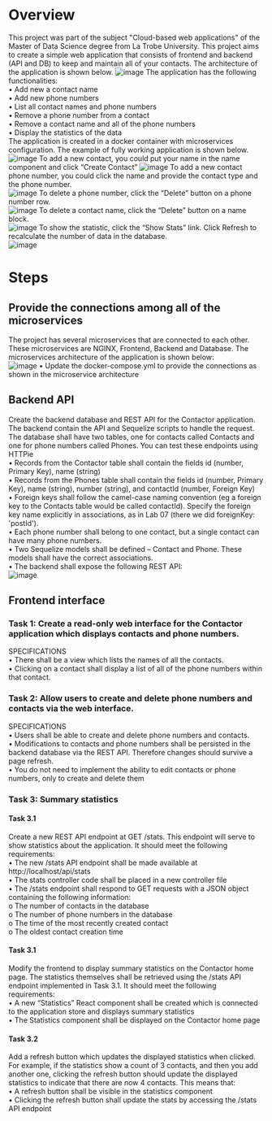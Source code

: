 # Overview  
This project was part of the subject "Cloud-based web applications" of the Master of Data Science degree from La Trobe University.
This project aims to create a simple web application that consists of frontend and backend (API and DB) to keep and maintain all of your contacts. The architecture of the application is shown below.
![image](https://github.com/user-attachments/assets/eb039d67-f530-4926-9ebb-3818ce51d478)
The application has the following functionalities:  
•	Add new a contact name  
•	Add new phone numbers  
•	List all contact names and phone numbers  
•	Remove a phone number from a contact  
•	Remove a contact name and all of the phone numbers  
•	Display the statistics of the data  
The application is created in a docker container with microservices configuration. The example of fully working application is shown below.  
![image](https://github.com/user-attachments/assets/5f3ec617-b353-475e-a4ab-134b9b1b4cc1)
To add a new contact, you could put your name in the name component and click “Create Contact”
![image](https://github.com/user-attachments/assets/32be4293-17d3-42e3-b87c-5d61db453d19)
To add a new contact phone number, you could click the name and provide the contact type and the phone number.  
![image](https://github.com/user-attachments/assets/02342129-1eec-4a8a-905f-0889969cabf4)
To delete a phone number, click the “Delete” button on a phone number row.  
![image](https://github.com/user-attachments/assets/37c1c469-c21f-440d-a561-aef1f5471296)
To delete a contact name, click the “Delete” button on a name block.  
![image](https://github.com/user-attachments/assets/4642f1e4-090d-42a8-acc9-49749d30e396)
To show the statistic, click the “Show Stats” link. Click Refresh to recalculate the number of data in the database.  
![image](https://github.com/user-attachments/assets/420fef48-864f-4b23-bb7d-ad0f000e56c1)
# Steps
## Provide the connections among all of the microservices
The project has several microservices that are connected to each other. These microservices are NGINX, Frontend, Backend and Database. The microservices architecture of the application is shown below:  
![image](https://github.com/user-attachments/assets/bee7d442-1a29-46b9-b97d-b69a7511e301)
•	Update the docker-compose.yml to provide the connections as shown in the microservice architecture  
## Backend API
Create the backend database and REST API for the Contactor application. The backend contain the API and Sequelize scripts to handle the request.  
The database shall have two tables, one for contacts called Contacts and one for phone numbers called Phones. You can test these endpoints using HTTPie  
•	Records from the Contactor table shall contain the fields id (number, Primary Key), name (string)  
•	Records from the Phones table shall contain the fields id (number, Primary Key), name (string), number (string), and contactId (number, Foreign Key)  
•	Foreign keys shall follow the camel-case naming convention (eg a foreign key to the Contacts table would be called contactId). Specify the foreign key name explicitly in associations, as in Lab 07 (there we did foreignKey: 'postId').  
•	Each phone number shall belong to one contact, but a single contact can have many phone numbers.  
•	Two Sequelize models shall be defined – Contact and Phone. These models shall have the correct associations.  
•	The backend shall expose the following REST API:  
![image](https://github.com/user-attachments/assets/747d528a-3eac-46ee-bffc-f6e35d0a9fa7)
## Frontend interface
### Task 1: Create a read-only web interface for the Contactor application which displays contacts and phone numbers. 
SPECIFICATIONS  
•	There shall be a view which lists the names of all the contacts.  
•	Clicking on a contact shall display a list of all of the phone numbers within that contact.  
### Task 2: Allow users to create and delete phone numbers and contacts via the web interface.  
SPECIFICATIONS  
•	Users shall be able to create and delete phone numbers and contacts.  
•	Modifications to contacts and phone numbers shall be persisted in the backend database via the REST API. Therefore changes should survive a page refresh.  
•	You do not need to implement the ability to edit contacts or phone numbers, only to create and delete them  
### Task 3: Summary statistics
#### Task 3.1
Create a new REST API endpoint at GET /stats. This endpoint will serve to show statistics about the application. It should meet the following requirements:  
•	The new /stats API endpoint shall be made available at http://localhost/api/stats  
•	The stats controller code shall be placed in a new controller file  
•	The /stats endpoint shall respond to GET requests with a JSON object containing the following information:  
o	The number of contacts in the database  
o	The number of phone numbers in the database  
o	The time of the most recently created contact  
o	The oldest contact creation time  
#### Task 3.1
Modify the frontend to display summary statistics on the Contactor home page. The statistics themselves shall be retrieved using the /stats API endpoint implemented in Task 3.1. It should meet the following requirements:  
•	A new “Statistics” React component shall be created which is connected to the application store and displays summary statistics  
•	The Statistics component shall be displayed on the Contactor home page  
#### Task 3.2
Add a refresh button which updates the displayed statistics when clicked.
For example, if the statistics show a count of 3 contacts, and then you add another one, clicking the refresh button should update the displayed statistics to indicate that there are now 4 contacts. This means that:  
•	A refresh button shall be visible in the statistics component  
•	Clicking the refresh button shall update the stats by accessing the /stats API endpoint  

